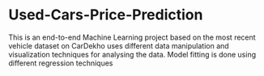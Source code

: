 # Used-Cars-Price-Prediction
This is an end-to-end Machine Learning project based on the most recent vehicle dataset on CarDekho uses different data manipulation and visualization techniques for analysing the data. Model fitting is done using different regression techniques
